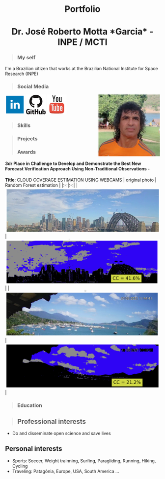 <!-- BEGIN OF COMMENTS
https://www.markdownguide.org/
https://www.markdownguide.org/cheat-sheet
https://icons-for-free.com/
This is a landing page
END OF COMMENTS -->

<h1 align="center">Portfolio</h1>
<h1 align="center">Dr. José Roberto Motta *Garcia* - INPE / MCTI</h1>

> ### My self
I'm a Brazilian citizen that works at the Brazilian National Institute for Space Research (INPE)

> ### Social Media
<img src="assets/img/JRMGarcia.jpeg" alt="JRMG_Headshot" width="200" align="right" />

<a href="https://www.linkedin.com/in/jrmgarcia/" target="_blank"><img src="assets/img/linkedin_64.png"></a>
<a href="https://github.com/Garcia-INPE" target="_blank"><img src="assets/img/github_64.png"></a>
<a href="https://www.youtube.com/@Garcia_AI_Dev" target="_blank"><img src="assets/img/youtube_64.png"></a>

> ### Skills 

> ### Projects
> ### Awards

#### 3dr Place in Challenge to Develop and Demonstrate the Best New Forecast Verification Approach Using Non-Traditional Observations - 

**Title**: CLOUD COVERAGE ESTIMATION USING WEBCAMS
| original photo | Random Forest estimation |
|:-:|:-:|
| <img src="assets/img/NonConv-Sidney-Photo.jpg" /> | <img src="assets/img/NonConv-Sidney-RF.jpg" /> |
| <img src="assets/img/NonConv-Ilhabela-Photo.jpg" /> | <img src="assets/img/NonConv-Ilhabela-RF.jpg" /> |

> ### Education

> ## Professional interests
* Do and disseminate open science and save lives

## Personal interests
* Sports: Soccer, Weight trainning, Surfing, Paragliding, Running, Hiking, Cycling
* Traveling: Patagônia, Europe, USA, South America ...


